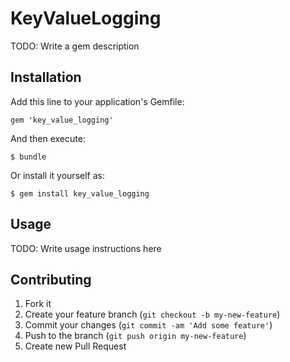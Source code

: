 # KeyValueLogging

TODO: Write a gem description

## Installation

Add this line to your application's Gemfile:

    gem 'key_value_logging'

And then execute:

    $ bundle

Or install it yourself as:

    $ gem install key_value_logging

## Usage

TODO: Write usage instructions here

## Contributing

1. Fork it
2. Create your feature branch (`git checkout -b my-new-feature`)
3. Commit your changes (`git commit -am 'Add some feature'`)
4. Push to the branch (`git push origin my-new-feature`)
5. Create new Pull Request
